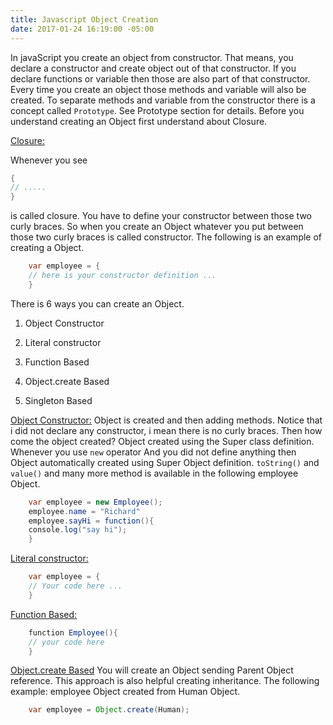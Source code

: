 ```yaml
---
title: Javascript Object Creation
date: 2017-01-24 16:19:00 -05:00
---
```


In javaScript you create an object from constructor. That means, you declare a constructor and create object out of that constructor.  If you declare functions or variable then those are also part of that constructor. Every time you create an object those methods and variable will also be created.  To separate methods and variable from the constructor there is a concept called  ```Prototype```. See Prototype section for details. Before you understand creating an Object first understand about Closure. 
<p><u>Closure:</u></p>
Whenever you see 

```java
{
// .....
}
```

is called closure. You have to define your constructor between those two curly braces. So when you create an Object whatever you put between those two curly braces is called constructor. The following is an example of creating a Object. 

```java
    var employee = {
    // here is your constructor definition ...
    }
```


There is 6 ways you can create an Object.

1. Object Constructor

2. Literal constructor

3. Function Based

4. Object.create Based

5. Singleton Based

<u>Object Constructor:</u>
Object is created and then adding methods. Notice that i did not declare any constructor, i mean there is no curly braces. Then how come the object created? Object created using the Super class definition. Whenever you use ```new``` operator And you did not define anything then Object automatically created using Super Object definition. ```toString()``` and ```value()``` and many more method is available  in the following employee Object.

```java
    var employee = new Employee();
    employee.name = "Richard"
    employee.sayHi = function(){
    console.log("say hi");
    }
```

<u>Literal constructor:</u>

```java
    var employee = {
    // Your code here ...
    }
```

<u>Function Based:</u>

```java
    function Employee(){
    // your code here
    }
```

<u>Object.create Based</u>
You will create an Object sending Parent Object reference. This approach is also helpful creating inheritance. The following example: employee Object created from Human Object.

```java
    var employee = Object.create(Human);
```
